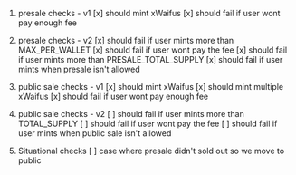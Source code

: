 1) presale checks - v1
   [x] should mint xWaifus
   [x] should fail if user wont pay enough fee

2) presale checks - v2
   [x] should fail if user mints more than MAX_PER_WALLET
   [x] should fail if user wont pay the fee
   [x] should fail if user mints more than PRESALE_TOTAL_SUPPLY
   [x] should fail if user mints when presale isn't allowed

3) public sale checks - v1
   [x] should mint xWaifus
   [x] should mint multiple xWaifus
   [x] should fail if user wont pay enough fee

4) public sale checks - v2
   [ ] should fail if user mints more than TOTAL_SUPPLY
   [ ] should fail if user wont pay the fee
   [ ] should fail if user mints when public sale isn't allowed

5) Situational checks 
   [ ] case where presale didn't sold out so we move to public

